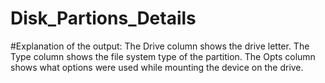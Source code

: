 # Disk_Partions_Details



#Explanation of the  output:
The Drive column shows the drive letter.
The Type column shows the file system type of the partition.
The Opts column shows what options were used while mounting the device on the drive.
